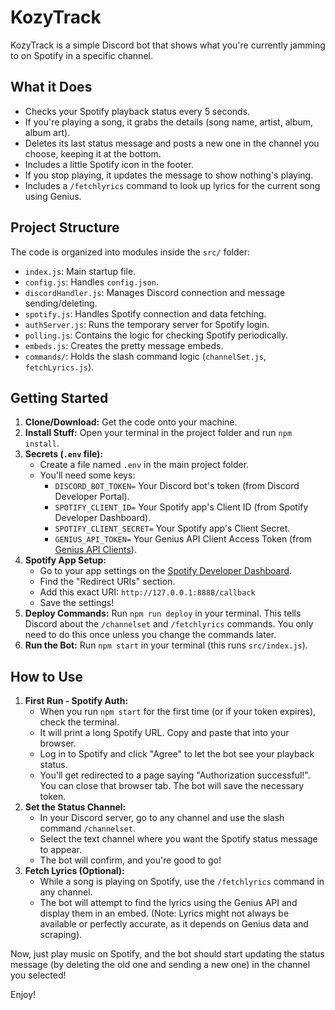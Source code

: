 # KozyTrack 

KozyTrack is a simple Discord bot that shows what you're currently jamming to on Spotify in a specific channel.
## What it Does 

-   Checks your Spotify playback status every 5 seconds.
-   If you're playing a song, it grabs the details (song name, artist, album, album art).
-   Deletes its last status message and posts a new one in the channel you choose, keeping it at the bottom.
-   Includes a little Spotify icon in the footer.
-   If you stop playing, it updates the message to show nothing's playing.
-   Includes a `/fetchlyrics` command to look up lyrics for the current song using Genius.

## Project Structure

The code is organized into modules inside the `src/` folder:
-   `index.js`: Main startup file.
-   `config.js`: Handles `config.json`.
-   `discordHandler.js`: Manages Discord connection and message sending/deleting.
-   `spotify.js`: Handles Spotify connection and data fetching.
-   `authServer.js`: Runs the temporary server for Spotify login.
-   `polling.js`: Contains the logic for checking Spotify periodically.
-   `embeds.js`: Creates the pretty message embeds.
-   `commands/`: Holds the slash command logic (`channelSet.js`, `fetchLyrics.js`).

## Getting Started

1.  **Clone/Download:** Get the code onto your machine.
2.  **Install Stuff:** Open your terminal in the project folder and run `npm install`.
3.  **Secrets (`.env` file):**
    *   Create a file named `.env` in the main project folder.
    *   You'll need some keys:
        *   `DISCORD_BOT_TOKEN=` Your Discord bot's token (from Discord Developer Portal).
        *   `SPOTIFY_CLIENT_ID=` Your Spotify app's Client ID (from Spotify Developer Dashboard).
        *   `SPOTIFY_CLIENT_SECRET=` Your Spotify app's Client Secret.
        *   `GENIUS_API_TOKEN=` Your Genius API Client Access Token (from [Genius API Clients](https://genius.com/api-clients)).
4.  **Spotify App Setup:**
    *   Go to your app settings on the [Spotify Developer Dashboard](https://developer.spotify.com/dashboard/).
    *   Find the "Redirect URIs" section.
    *   Add this exact URI: `http://127.0.0.1:8888/callback`
    *   Save the settings!
5.  **Deploy Commands:** Run `npm run deploy` in your terminal. This tells Discord about the `/channelset` and `/fetchlyrics` commands. You only need to do this once unless you change the commands later.
6.  **Run the Bot:** Run `npm start` in your terminal (this runs `src/index.js`).

## How to Use

1.  **First Run - Spotify Auth:**
    *   When you run `npm start` for the first time (or if your token expires), check the terminal.
    *   It will print a long Spotify URL. Copy and paste that into your browser.
    *   Log in to Spotify and click "Agree" to let the bot see your playback status.
    *   You'll get redirected to a page saying "Authorization successful!". You can close that browser tab. The bot will save the necessary token.
2.  **Set the Status Channel:**
    *   In your Discord server, go to any channel and use the slash command `/channelset`.
    *   Select the text channel where you want the Spotify status message to appear.
    *   The bot will confirm, and you're good to go!
3.  **Fetch Lyrics (Optional):**
    *   While a song is playing on Spotify, use the `/fetchlyrics` command in any channel.
    *   The bot will attempt to find the lyrics using the Genius API and display them in an embed. (Note: Lyrics might not always be available or perfectly accurate, as it depends on Genius data and scraping).

Now, just play music on Spotify, and the bot should start updating the status message (by deleting the old one and sending a new one) in the channel you selected!

Enjoy!
